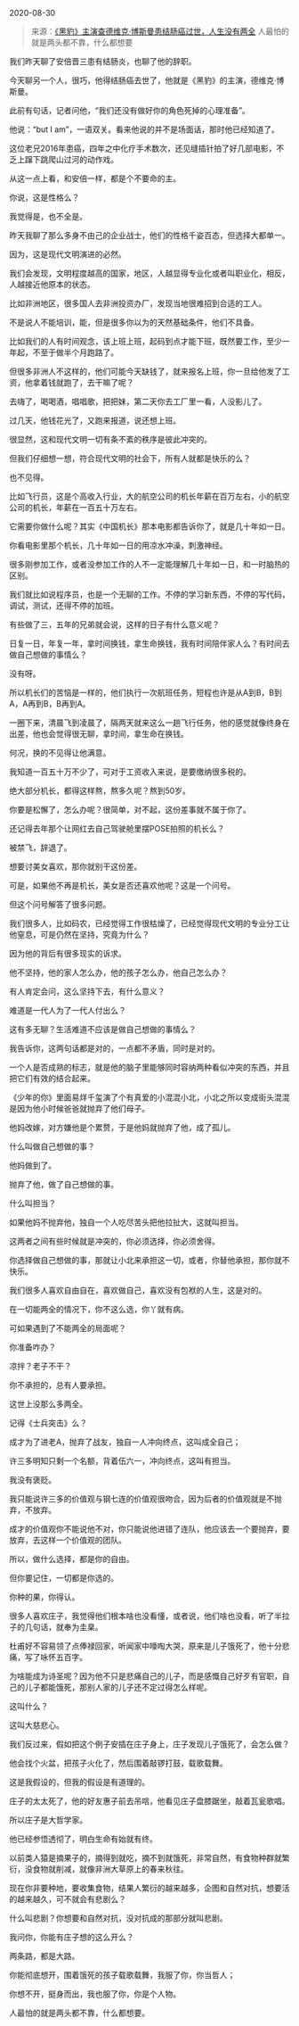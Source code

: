 2020-08-30

> 来源：[《黑豹》主演查德维克·博斯曼患结肠癌过世，人生没有两全](http://mp.weixin.qq.com/s?__biz=MzU3NDc5Nzc0NQ==&mid=2247491941&idx=1&sn=2069b0505d046f252169888280338064&chksm=fd2e43bbca59caad0acf2b6b282b01dee4d124f431d399e259e0071c6104a82781c5b6d7218d&scene=27#wechat_redirect)
> 人最怕的就是两头都不靠，什么都想要

我们昨天聊了安倍晋三患有结肠炎，也聊了他的辞职。  

  

今天聊另一个人，很巧，他得结肠癌去世了，他就是《黑豹》的主演，德维克·博斯曼。

  

此前有句话，记者问他，“我们还没有做好你的角色死掉的心理准备”。

  

他说：“but I am”，一语双关。看来他说的并不是场面话，那时他已经知道了。

  

这位老兄2016年患癌，四年之中化疗手术数次，还见缝插针拍了好几部电影，不乏上蹿下跳爬山过河的动作戏。

  

从这一点上看，和安倍一样，都是个不要命的主。

  

你说，这是性格么？  

  

我觉得是，也不全是。

  

昨天我聊了那么多身不由己的企业战士，他们的性格千姿百态，但选择大都单一。

  

因为，这是现代文明演进的必然。

  

我们会发现，文明程度越高的国家，地区，人越显得专业化或者叫职业化，相反，人越接近他原本的状态。  

  

比如非洲地区，很多国人去非洲投资办厂，发现当地很难招到合适的工人。

  

不是说人不能培训，能，但是很多你以为的天然基础条件，他们不具备。  

  

比如我们的人有时间观念，该上班上班，起码到点才能下班，既然要工作，至少一年起，不至于做半个月跑路了。

  

但很多非洲人不这样的，他们可能今天缺钱了，就来报名上班，你一旦给他发了工资，他拿着钱就跑了，去干嘛了呢？  

  

去嗨了，喝喝酒，唱唱歌，把把妹，第二天你去工厂里一看，人没影儿了。

  

过几天，他钱花光了，又跑来报道，说还想上班。

  

很显然，这和现代文明一切有条不紊的秩序是彼此冲突的。  

  

但我们仔细想一想，符合现代文明的社会下，所有人就都是快乐的么？

  

也不见得。

  

比如飞行员，这是个高收入行业，大的航空公司的机长年薪在百万左右，小的航空公司的机长，年薪在一百五十万左右。  

  

它需要你做什么呢？其实《中国机长》那本电影都告诉你了，就是几十年如一日。

  

你看电影里那个机长，几十年如一日的用凉水冲澡，刺激神经。

  

很多刚参加工作，或者没参加工作的人不一定能理解几十年如一日，和一时脑热的区别。  

  

我们就比如说程序员，也是一个无聊的工作。不停的学习新东西，不停的写代码，调试，测试，还得不停的加班。  

  

有些做了三，五年的兄弟就会说，这样的日子有什么意义呢？  

  

日复一日，年复一年，拿时间换钱，拿生命换钱，我有时间陪伴家人么？有时间去做自己想做的事情么？

  

没有呀。

  

所以机长们的苦恼是一样的，他们执行一次航班任务，短程也许是从A到B，B到A，A再到B，B再到A。  

  

一圈下来，清晨飞到凌晨了，隔两天就来这么一趟飞行任务，他的感觉就像终身在出差，他也会觉得很无聊，拿时间，拿生命在换钱。

  

何况，换的不见得让他满意。

  

我知道一百五十万不少了，可对于工资收入来说，是要缴纳很多税的。

  

绝大部分机长，都得这样熬，熬多久呢？熬到50岁。

  

你要是松懈了，怎么办呢？很简单，对不起，这份差事就不属于你了。

  

还记得去年那个让网红去自己驾驶舱里摆POSE拍照的机长么？

  

被禁飞，辞退了。

  

想要讨美女喜欢，那你就别干这份差。  

  

可是，如果他不再是机长，美女是否还喜欢他呢？这是一个问号。

  

但这个问号解答了很多问题。

  

我们很多人，比如码农，已经觉得工作很枯燥了，已经觉得现代文明的专业分工让他窒息，可是仍然在坚持，究竟为什么？  

  

因为他的背后有很多现实的诉求。

  

他不坚持，他的家人怎么办，他的孩子怎么办，他自己怎么办？

  

有人肯定会问，这么坚持下去，有什么意义？  

  

难道是一代人为了一代人付出么？

  

这有多无聊？生活难道不应该是做自己想做的事情么？

  

我告诉你，这两句话都是对的，一点都不矛盾，同时是对的。  

  

一个人是否成熟的标志，就是他的脑子里能够同时容纳两种看似冲突的东西，并且把它们有效的结合起来。  

  

《少年的你》里面易烊千玺演了个有真爱的小混混小北，小北之所以变成街头混混是因为他小时候爸爸就抛弃了他们母子。

  

他妈改嫁，对方嫌他是个累赘，于是他妈就抛弃了他，成了孤儿。

  

什么叫做自己想做的事？  

  

他妈做到了。

  

抛弃了他，做了自己想做的事。

  

什么叫担当？  

  

如果他妈不抛弃他，独自一个人吃尽苦头把他拉扯大，这就叫担当。

  

这两者之间有些时候就是冲突的，你必须选择，你必须舍得。  

  

你选择做自己想做的事，那就让小北来承担这一切，或者，你替他承担，那你就不快乐。

  

我们很多人喜欢自由自在，喜欢做自己，喜欢没有包袱的人生，这是对的。

  

在一切能两全的情况下，你不这么选，你丫就有病。  

  

可如果遇到了不能两全的局面呢？

  

你准备咋办？

  

凉拌？老子不干？

  

你不承担的，总有人要承担。

  

这世上没那么多两全。

  

记得《士兵突击》么？  

  

成才为了进老A，抛弃了战友，独自一人冲向终点，这叫成全自己；  

许三多明知只剩一个名额，背着伍六一，冲向终点，这叫有担当。  

  

我没有褒贬。  

  

我只能说许三多的价值观与钢七连的价值观很吻合，因为后者的价值观就是不抛弃，不放弃。  

  

成才的价值观你不能说他不对，你只能说他进错了连队，他应该去一个要抛弃，要放弃，去这样一个价值观的团队。

  

所以，做什么选择，都是你的自由。

  

但你要记住，一切都是你选的。

  

你种的果，你得认。

  

很多人喜欢庄子，我觉得他们根本啥也没看懂，或者说，他们啥也没看，听了半拉子的几句话，就奉为圭臬。  

  

杜甫好不容易领了点俸禄回家，听闻家中嚎啕大哭，原来是儿子饿死了，他十分悲痛，写了咏怀五百字。  

  

为啥能成为诗圣呢？因为他不只是悲痛自己的儿子，而是感慨自己好歹有官职，自己的儿子都能饿死，那别人家的儿子还不定过得怎么样呢。  

  

这叫什么？  

  

这叫大慈悲心。

  

我们反过来，假如把这个例子安插在庄子身上，庄子发现儿子饿死了，会怎么做？  

  

他会找个火盆，把孩子火化了，然后围着敲锣打鼓，载歌载舞。

  

这是我假设的，但我的假设是有道理的。  

  

庄子的太太死了，他的好友惠子前去吊唁，他看见庄子盘膝踞坐，敲着瓦瓮歌唱。

  

所以庄子是大哲学家。  

  

他已经参悟透彻了，明白生命有始就有终。  

  

以前类人猿是摘果子的，摘得到就吃，摘不到就饿死，非常自然，有食物种群就繁衍，没食物就削减，就像非洲大草原上的春来秋往。

  

现在你非要种地，要收集食物，结果人繁衍的越来越多，企图和自然对抗，想要活的越来越久，可不就会有悲剧么？

  

什么叫悲剧？你想要和自然对抗，没对抗成的那部分就叫悲剧。  

  

我问你，你能有庄子想的这么开么？  

  

两条路，都是大路。  

  

你能彻底想开，围着饿死的孩子载歌载舞，我服了你，你当哲人；

你想不开，挺身而出，我也服了你，你是个人物。

  

人最怕的就是两头都不靠，什么都想要。


